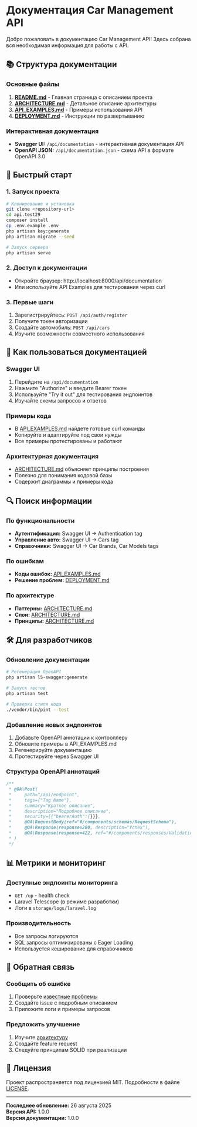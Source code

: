 # Документация Car Management API

Добро пожаловать в документацию Car Management API! Здесь собрана вся необходимая информация для работы с API.

## 📚 Структура документации

### Основные файлы

1. **[README.md](../README.md)** - Главная страница с описанием проекта
2. **[ARCHITECTURE.md](ARCHITECTURE.md)** - Детальное описание архитектуры
3. **[API_EXAMPLES.md](API_EXAMPLES.md)** - Примеры использования API
4. **[DEPLOYMENT.md](DEPLOYMENT.md)** - Инструкции по развертыванию

### Интерактивная документация

- **Swagger UI:** `/api/documentation` - интерактивная документация API
- **OpenAPI JSON:** `/api/documentation.json` - схема API в формате OpenAPI 3.0

## 🚀 Быстрый старт

### 1. Запуск проекта
```bash
# Клонирование и установка
git clone <repository-url>
cd api.test29
composer install
cp .env.example .env
php artisan key:generate
php artisan migrate --seed

# Запуск сервера
php artisan serve
```

### 2. Доступ к документации
- Откройте браузер: http://localhost:8000/api/documentation
- Или используйте API Examples для тестирования через curl

### 3. Первые шаги
1. Зарегистрируйтесь: `POST /api/auth/register`
2. Получите токен авторизации
3. Создайте автомобиль: `POST /api/cars`
4. Изучите возможности совместного использования

## 📖 Как пользоваться документацией

### Swagger UI
1. Перейдите на `/api/documentation`
2. Нажмите "Authorize" и введите Bearer токен
3. Используйте "Try it out" для тестирования эндпоинтов
4. Изучайте схемы запросов и ответов

### Примеры кода
- В [API_EXAMPLES.md](API_EXAMPLES.md) найдете готовые curl команды
- Копируйте и адаптируйте под свои нужды
- Все примеры протестированы и работают

### Архитектурная документация
- [ARCHITECTURE.md](ARCHITECTURE.md) объясняет принципы построения
- Полезно для понимания кодовой базы
- Содержит диаграммы и примеры кода

## 🔍 Поиск информации

### По функциональности
- **Аутентификация:** Swagger UI → Authentication tag
- **Управление авто:** Swagger UI → Cars tag  
- **Справочники:** Swagger UI → Car Brands, Car Models tags

### По ошибкам
- **Коды ошибок:** [API_EXAMPLES.md](API_EXAMPLES.md#обработка-ошибок)
- **Решение проблем:** [DEPLOYMENT.md](DEPLOYMENT.md#решение-проблем)

### По архитектуре
- **Паттерны:** [ARCHITECTURE.md](ARCHITECTURE.md#паттерны-проектирования)
- **Слои:** [ARCHITECTURE.md](ARCHITECTURE.md#слои-архитектуры)
- **Принципы:** [ARCHITECTURE.md](ARCHITECTURE.md#принципы-solid)

## 🛠 Для разработчиков

### Обновление документации
```bash
# Регенерация OpenAPI
php artisan l5-swagger:generate

# Запуск тестов
php artisan test

# Проверка стиля кода
./vendor/bin/pint --test
```

### Добавление новых эндпоинтов
1. Добавьте OpenAPI аннотации к контроллеру
2. Обновите примеры в API_EXAMPLES.md
3. Регенерируйте документацию
4. Протестируйте через Swagger UI

### Структура OpenAPI аннотаций
```php
/**
 * @OA\Post(
 *     path="/api/endpoint",
 *     tags={"Tag Name"},
 *     summary="Краткое описание",
 *     description="Подробное описание",
 *     security={{"bearerAuth":{}}},
 *     @OA\RequestBody(ref="#/components/schemas/RequestSchema"),
 *     @OA\Response(response=200, description="Успех"),
 *     @OA\Response(response=422, ref="#/components/responses/ValidationError")
 * )
 */
```

## 📊 Метрики и мониторинг

### Доступные эндпоинты мониторинга
- `GET /up` - health check
- Laravel Telescope (в режиме разработки)
- Логи в `storage/logs/laravel.log`

### Производительность
- Все запросы логируются
- SQL запросы оптимизированы с Eager Loading
- Используется кеширование для справочников

## 🤝 Обратная связь

### Сообщить об ошибке
1. Проверьте [известные проблемы](DEPLOYMENT.md#решение-проблем)
2. Создайте issue с подробным описанием
3. Приложите логи и примеры запросов

### Предложить улучшение
1. Изучите [архитектуру](ARCHITECTURE.md)
2. Создайте feature request
3. Следуйте принципам SOLID при реализации

## 📄 Лицензия

Проект распространяется под лицензией MIT. Подробности в файле [LICENSE](../LICENSE).

---

**Последнее обновление:** 26 августа 2025  
**Версия API:** 1.0.0  
**Версия документации:** 1.0.0
